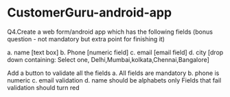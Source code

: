 # CustomerGuru-android-app
Q4.Create a web form/android app which has the following fields (bonus question - not mandatory but extra point for finishing it)

a. name [text box] 
b. Phone [numeric field] 
c. email [email field] 
d. city [drop down containing: Select one, Delhi,Mumbai,kolkata,Chennai,Bangalore]

Add a button to validate all the fields 
a. All fields are mandatory 
b. phone is numeric 
c. email validation 
d. name should be alphabets only 
Fields that fail validation should turn red
